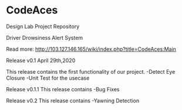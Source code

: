 # CodeAces
Design Lab Project Repository

Driver Drowsiness Alert System

Read more: http://103.127.146.165/wiki/index.php?title=CodeAces:Main

Release v0.1
April 29th,2020

This release contains the first functionality of our project.
-Detect Eye Closure
-Unit Test for the usecase

Release v0.1.1
This release contains
-Bug Fixes


Release v0.2
This release contains
-Yawning Detection

